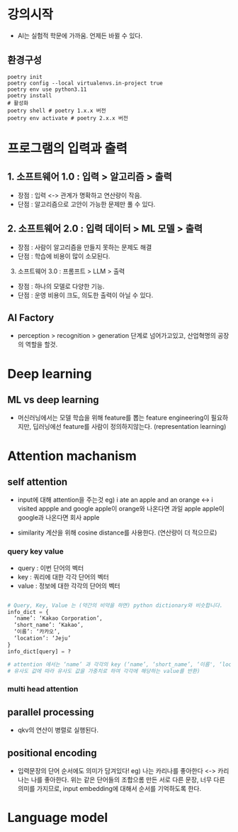# 강의시작
- AI는 실험적 학문에 가까움. 언제든 바뀔 수 있다.

## 환경구성
```shell
poetry init
poetry config --local virtualenvs.in-project true
poetry env use python3.11
poetry install
# 활성화
poetry shell # poetry 1.x.x 버전
poetry env activate # poetry 2.x.x 버전
```



# 프로그램의 입력과 출력
## 1. 소프트웨어 1.0 : 입력 > 알고리즘 > 출력
- 장점 : 입력 <-> 관계가 명확하고 연산량이 작음.
- 단점 : 알고리즘으로 고안이 가능한 문제만 풀 수 있다.

## 2. 소프트웨어 2.0 : 입력 데이터 > ML 모델 > 출력
- 장점 : 사람이 알고리즘을 만들지 못하는 문제도 해결
- 단점 : 학습에 비용이 많이 소모된다.

3. 소프트웨어 3.0 : 프롬프트 > LLM > 출력
- 장점 : 하나의 모델로 다양한 기능.
- 단점 : 운영 비용이 크도, 의도한 출력이 아닐 수 있다.

## AI Factory
- perception > recognition > generation 단계로 넘어가고있고, 산업혁명의 공장의 역할을 할것.



# Deep learning
## ML vs deep learning
-  머신러닝에서는 모델 학습을 위해 feature를 뽑는 feature engineering이 필요하지만, 딥러닝에선 feature를 사람이 정의하지않는다. (representation learning)



# Attention machanism

## self attention
- input에 대해 attention을 주는것
eg) i ate an apple and an orange <-> i visited appple and google
apple이 orange와 나온다면 과일 apple
apple이 google과 나온다면 회사 apple

- similarity 계산을 위해 cosine distance를 사용한다. (연산량이 더 적으므로)

### query key value
- query : 이번 단어의 벡터
- key : 쿼리에 대한 각각 단어의 벡터
- value : 정보에 대한 각각의 단어의 벡터

```python

# Query, Key, Value 는 (약간의 비약을 하면) python dictionary와 비슷합니다.
info_dict = {
  ‘name’: ‘Kakao Corporation’, 
  ‘short_name’: ‘Kakao’, 
  ‘이름’: ‘카카오’, 
  ‘location’: ‘Jeju’
}
info_dict[query] = ?

# attention 에서는 ‘name’ 과 각각의 key (‘name’, ‘short_name’, ‘이름', ‘location’ 
# 유사도 값에 따라 유사도 값을 가중치로 하여 각각에 해당하는 value를 반환)

```

### multi head attention




## parallel processing
- qkv의 연산이 병렬로 실행된다.

## positional encoding
- 입력문장의 단어 순서에도 의미가 담겨있다!
eg) 나는 카리나를 좋아한다 <-> 카리나는 나를 좋아한다.
위는 같은 단어들의 조합으롬 만든 서로 다른 문장, 너무 다른 의미를 가지므로, input embedding에 대해서 순서를 기억하도록 한다.


# Language model



